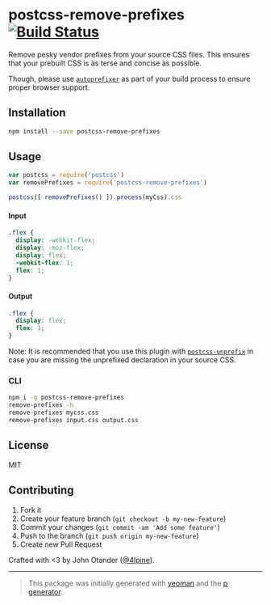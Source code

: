 # postcss-remove-prefixes [![Build Status](https://secure.travis-ci.org/johnotander/postcss-remove-prefixes.png?branch=master)](https://travis-ci.org/johnotander/postcss-remove-prefixes)

Remove pesky vendor prefixes from your source CSS files. This ensures that your prebuilt CSS is as terse and concise as possible.

Though, please use [`autoprefixer`](https://github.com/postcss/autoprefixer) as part of your build process to ensure proper browser support.

## Installation

```bash
npm install --save postcss-remove-prefixes
```

## Usage

```javascript
var postcss = require('postcss')
var removePrefixes = require('postcss-remove-prefixes')

postcss([ removePrefixes() ]).process(myCss).css
```

#### Input

```css
.flex {
  display: -webkit-flex;
  display: -moz-flex;
  display: flex;
  -webkit-flex: 1;
  flex: 1;
}
```

#### Output

```css
.flex {
  display: flex;
  flex: 1;
}
```

Note: It is recommended that you use this plugin with [`postcss-unprefix`](https://github.com/yisibl/postcss-unprefix) in case you are missing the unprefixed declaration in your source CSS.

### CLI

```sh
npm i -g postcss-remove-prefixes
remove-prefixes -h
remove-prefixes mycss.css
remove-prefixes input.css output.css
```

## License

MIT

## Contributing

1. Fork it
2. Create your feature branch (`git checkout -b my-new-feature`)
3. Commit your changes (`git commit -am 'Add some feature'`)
4. Push to the branch (`git push origin my-new-feature`)
5. Create new Pull Request

Crafted with <3 by John Otander ([@4lpine](https://twitter.com/4lpine)).

***

> This package was initially generated with [yeoman](http://yeoman.io) and the [p generator](https://github.com/johnotander/generator-p.git).
